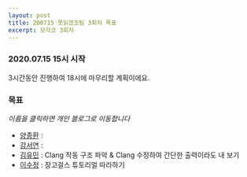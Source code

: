 ```yaml
---
layout: post
title: 200715 못읽겠조팀 3회차 목표
excerpt: 모각코 3회차
---
```

### 2020.07.15 15시 시작  
3시간동안 진행하여 18시에 마무리할 계획이에요.  
 
### 목표
*이름을 클릭하면 개인 블로그로 이동합니다*  
- [양종환](https://blog.naver.com/jhy7185/222024836168) :  
- [강서연](https://yonniii.github.io/mogakco/mogakco-0301/) : 
- [김유민](https://yam-cha.tistory.com/61) : Clang 작동 구조 파악 & Clang 수정하여 간단한 출력이라도 내 보기  
- [이수정](https://realcrystal.github.io/mogacko/2020/07/15/mgk_03_a.html) : 장고걸스 튜토리얼 따라하기
